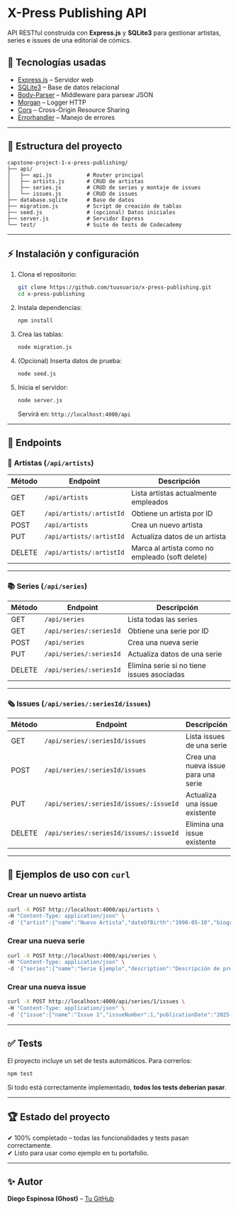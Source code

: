 # X-Press Publishing API

API RESTful construida con **Express.js** y **SQLite3** para gestionar artistas, series e issues de una editorial de cómics.

## 🚀 Tecnologías usadas
- [Express.js](https://expressjs.com/) – Servidor web
- [SQLite3](https://www.sqlite.org/) – Base de datos relacional
- [Body-Parser](https://www.npmjs.com/package/body-parser) – Middleware para parsear JSON
- [Morgan](https://www.npmjs.com/package/morgan) – Logger HTTP
- [Cors](https://www.npmjs.com/package/cors) – Cross-Origin Resource Sharing
- [Errorhandler](https://www.npmjs.com/package/errorhandler) – Manejo de errores

---

## 📂 Estructura del proyecto
```
capstone-project-1-x-press-publishing/
├── api/
│   ├── api.js           # Router principal
│   ├── artists.js       # CRUD de artistas
│   ├── series.js        # CRUD de series y montaje de issues
│   └── issues.js        # CRUD de issues
├── database.sqlite      # Base de datos
├── migration.js         # Script de creación de tablas
├── seed.js              # (opcional) Datos iniciales
├── server.js            # Servidor Express
└── test/                # Suite de tests de Codecademy
```

---

## ⚡ Instalación y configuración

1. Clona el repositorio:
   ```bash
   git clone https://github.com/tuusuario/x-press-publishing.git
   cd x-press-publishing
   ```

2. Instala dependencias:
   ```bash
   npm install
   ```

3. Crea las tablas:
   ```bash
   node migration.js
   ```

4. (Opcional) Inserta datos de prueba:
   ```bash
   node seed.js
   ```

5. Inicia el servidor:
   ```bash
   node server.js
   ```
   Servirá en: `http://localhost:4000/api`

---

## 📌 Endpoints

### 🎨 **Artistas** (`/api/artists`)

| Método | Endpoint                  | Descripción                                 |
|--------|---------------------------|---------------------------------------------|
| GET    | `/api/artists`            | Lista artistas actualmente empleados        |
| GET    | `/api/artists/:artistId`  | Obtiene un artista por ID                   |
| POST   | `/api/artists`            | Crea un nuevo artista                       |
| PUT    | `/api/artists/:artistId`  | Actualiza datos de un artista               |
| DELETE | `/api/artists/:artistId`  | Marca al artista como no empleado (soft delete) |

---

### 📚 **Series** (`/api/series`)

| Método | Endpoint                 | Descripción                                  |
|--------|--------------------------|----------------------------------------------|
| GET    | `/api/series`            | Lista todas las series                       |
| GET    | `/api/series/:seriesId`  | Obtiene una serie por ID                     |
| POST   | `/api/series`            | Crea una nueva serie                         |
| PUT    | `/api/series/:seriesId`  | Actualiza datos de una serie                 |
| DELETE | `/api/series/:seriesId`  | Elimina serie si no tiene issues asociadas   |

---

### 🗞️ **Issues** (`/api/series/:seriesId/issues`)

| Método | Endpoint                                       | Descripción                           |
|--------|------------------------------------------------|---------------------------------------|
| GET    | `/api/series/:seriesId/issues`                 | Lista issues de una serie             |
| POST   | `/api/series/:seriesId/issues`                 | Crea una nueva issue para una serie   |
| PUT    | `/api/series/:seriesId/issues/:issueId`        | Actualiza una issue existente         |
| DELETE | `/api/series/:seriesId/issues/:issueId`        | Elimina una issue existente           |

---

## 🧪 Ejemplos de uso con `curl`

### Crear un nuevo artista
```bash
curl -X POST http://localhost:4000/api/artists \
-H "Content-Type: application/json" \
-d '{"artist":{"name":"Nuevo Artista","dateOfBirth":"1990-05-10","biography":"Biografía","isCurrentlyEmployed":1}}'
```

### Crear una nueva serie
```bash
curl -X POST http://localhost:4000/api/series \
-H "Content-Type: application/json" \
-d '{"series":{"name":"Serie Ejemplo","description":"Descripción de prueba"}}'
```

### Crear una nueva issue
```bash
curl -X POST http://localhost:4000/api/series/1/issues \
-H "Content-Type: application/json" \
-d '{"issue":{"name":"Issue 1","issueNumber":1,"publicationDate":"2025-01-01","artistId":1}}'
```

---

## ✅ Tests
El proyecto incluye un set de tests automáticos. Para correrlos:
```bash
npm test
```
Si todo está correctamente implementado, **todos los tests deberían pasar**.

---

## 🏆 Estado del proyecto
✔ 100% completado – todas las funcionalidades y tests pasan correctamente.  
✔ Listo para usar como ejemplo en tu portafolio.

---

## ✨ Autor
**Diego Espinosa (Ghost)** – [Tu GitHub](https://github.com/cloecoding)
